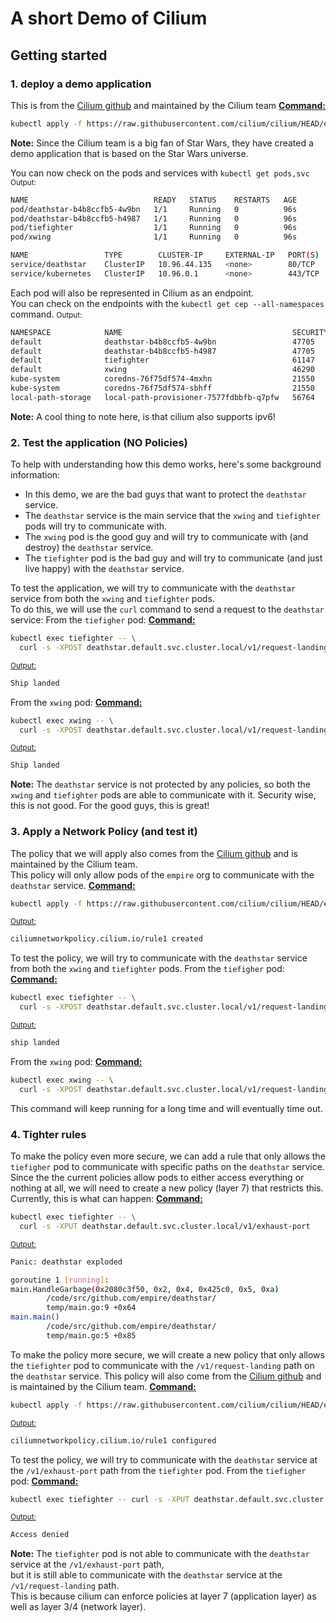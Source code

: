 # A short Demo of Cilium
## Getting started
### 1. deploy a demo application 
This is from the [Cilium github](https://github.com/cilium/cilium/tree/main/examples/minikube) and maintained by the Cilium team 
<u><b>Command:</b></u>
```bash
kubectl apply -f https://raw.githubusercontent.com/cilium/cilium/HEAD/examples/minikube/http-sw-app.yaml
```
**Note:** Since the Cilium team is a big fan of Star Wars, they have created a demo application that is based on the Star Wars universe.

You can now check on the pods and services with `kubectl get pods,svc`
<small>Output:</small> 
```bash
NAME                            READY   STATUS    RESTARTS   AGE
pod/deathstar-b4b8ccfb5-4w9bn   1/1     Running   0          96s
pod/deathstar-b4b8ccfb5-h4987   1/1     Running   0          96s
pod/tiefighter                  1/1     Running   0          96s
pod/xwing                       1/1     Running   0          96s

NAME                 TYPE        CLUSTER-IP     EXTERNAL-IP   PORT(S)   AGE
service/deathstar    ClusterIP   10.96.44.135   <none>        80/TCP    96s
service/kubernetes   ClusterIP   10.96.0.1      <none>        443/TCP   133m
```
Each pod will also be represented in Cilium as an endpoint.  
You can check on the endpoints with the `kubectl get cep --all-namespaces` command.
<small>Output:</small> 
```bash
NAMESPACE            NAME                                      SECURITY IDENTITY   ENDPOINT STATE   IPV4           IPV6
default              deathstar-b4b8ccfb5-4w9bn                 47705               ready            10.244.2.77    
default              deathstar-b4b8ccfb5-h4987                 47705               ready            10.244.1.166   
default              tiefighter                                61147               ready            10.244.2.83    
default              xwing                                     46290               ready            10.244.1.4     
kube-system          coredns-76f75df574-4mxhn                  21550               ready            10.244.1.162   
kube-system          coredns-76f75df574-sbhff                  21550               ready            10.244.2.186   
local-path-storage   local-path-provisioner-7577fdbbfb-q7pfw   56764               ready            10.244.2.126 
```
**Note:** A cool thing to note here, is that cilium also supports ipv6!

### 2. Test the application (NO Policies)
To help with understanding how this demo works, here's some background information:
- In this demo, we are the bad guys that want to protect the `deathstar` service.
- The `deathstar` service is the main service that the `xwing` and `tiefighter` pods will try to communicate with.
- The `xwing` pod is the good guy  and will try to communicate with (and destroy) the `deathstar` service.
- The `tiefighter` pod is the bad guy and will try to communicate (and just live happy) with the `deathstar` service.

To test the application, we will try to communicate with the `deathstar` service from both the `xwing` and `tiefighter` pods.  
To do this, we will use the `curl` command to send a request to the `deathstar` service: 
From the `tiefigher` pod:
<u><b>Command:</b></u>
```bash
kubectl exec tiefighter -- \
  curl -s -XPOST deathstar.default.svc.cluster.local/v1/request-landing
```
<u><small>Output:</small></u> 
```bash
Ship landed
```
From the `xwing` pod:
<u><b>Command:</b></u>
```bash
kubectl exec xwing -- \
  curl -s -XPOST deathstar.default.svc.cluster.local/v1/request-landing
```
<u><small>Output:</small></u> 
```bash
Ship landed
```
**Note:** The `deathstar` service is not protected by any policies, so both the `xwing` and `tiefighter` pods are able to communicate with it.
Security wise, this is not good. For the good guys, this is great!

### 3. Apply a Network Policy (and test it)
The policy that we will apply also comes from the [Cilium github](https://raw.githubusercontent.com/cilium/cilium/HEAD/examples/minikube/sw_l3_l4_policy.yaml) and is maintained by the Cilium team.  
This policy will only allow pods of the `empire` org to communicate with the `deathstar` service.
<u><b>Command:</b></u>
```bash
kubectl apply -f https://raw.githubusercontent.com/cilium/cilium/HEAD/examples/minikube/sw_l3_l4_policy.yaml
```
<u><small>Output:</small></u>
```bash
ciliumnetworkpolicy.cilium.io/rule1 created
```

To test the policy, we will try to communicate with the `deathstar` service from both the `xwing` and `tiefighter` pods.
From the `tiefigher` pod:
<u><b>Command:</b></u>
```bash
kubectl exec tiefighter -- \
  curl -s -XPOST deathstar.default.svc.cluster.local/v1/request-landing
```
<u><small>Output:</small></u> 
```bash
ship landed
```
From the `xwing` pod:
<u><b>Command:</b></u>
```bash
kubectl exec xwing -- \
  curl -s -XPOST deathstar.default.svc.cluster.local/v1/request-landing
```
This command will keep running for a long time and will eventually time out.

### 4. Tighter rules
To make the policy even more secure, we can add a rule that only allows the `tiefigher` pod to communicate with specific paths on the `deathstar` service.  
Since the the current policies allow pods to either access everything or nothing at all, we will need to create a new policy (layer 7) that restricts this.  
Currently, this is what can happen:
<u><b>Command:</b></u>
```bash
kubectl exec tiefighter -- \
  curl -s -XPUT deathstar.default.svc.cluster.local/v1/exhaust-port
```
<u><small>Output:</small></u> 
```bash
Panic: deathstar exploded

goroutine 1 [running]:
main.HandleGarbage(0x2080c3f50, 0x2, 0x4, 0x425c0, 0x5, 0xa)
        /code/src/github.com/empire/deathstar/
        temp/main.go:9 +0x64
main.main()
        /code/src/github.com/empire/deathstar/
        temp/main.go:5 +0x85
```
To make the policy more secure, we will create a new policy that only allows the `tiefighter` pod to communicate with the `/v1/request-landing` path on the `deathstar` service.
This policy will also come from the [Cilium github](https://raw.githubusercontent.com/cilium/cilium/HEAD/examples/minikube/sw_l7_policy.yaml) and is maintained by the Cilium team.
<u><b>Command:</b></u>
```bash
kubectl apply -f https://raw.githubusercontent.com/cilium/cilium/HEAD/examples/minikube/sw_l3_l4_l7_policy.yaml
```
<u><small>Output:</small></u>
```bash
ciliumnetworkpolicy.cilium.io/rule1 configured
```

To test the policy, we will try to communicate with the `deathstar` service at the `/v1/exhaust-port` path from the `tiefighter` pod.
From the `tiefigher` pod:
<u><b>Command:</b></u>
```bash
kubectl exec tiefighter -- curl -s -XPUT deathstar.default.svc.cluster.local/v1/exhaust-port
```

<u><small>Output:</small></u> 
```bash
Access denied
```
**Note:** The `tiefighter` pod is not able to communicate with the `deathstar` service at the `/v1/exhaust-port` path,  
but it is still able to communicate with the `deathstar` service at the `/v1/request-landing` path.  
This is because cilium can enforce policies at layer 7 (application layer) as well as layer 3/4 (network layer).

